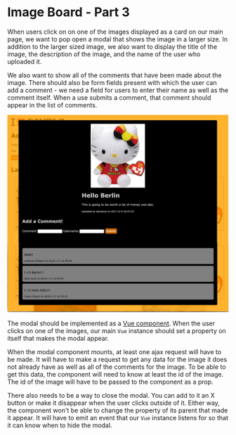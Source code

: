 # Image Board - Part 3

When users click on on one of the images displayed as a card on our main page, we want to pop open a modal that shows the image in a larger size. In addition to the larger sized image, we also want to display the title of the image, the description of the image, and the name of the user who uploaded it.

We also want to show all of the comments that have been made about the image. There should also be form fields present with which the user can add a comment - we need a field for users to enter their name as well as the comment itself. When a use submits a comment, that comment should appear in the list of comments.

![Image Board](imageboard.jpg)

The modal should be implemented as a [Vue component](../vuejs/components.md). When the user clicks on one of the images, our main `Vue` instance should set a property on itself that makes the modal appear.

When the modal component mounts, at least one ajax request will have to be made. It will have to make a request to get any data for the image it does not already have as well as all of the comments for the image. To be able to get this data, the component will need to know at least the id of the image. The id of the image will have to be passed to the component as a prop.

There also needs to be a way to close the modal. You can add to it an X button or make it disappear when the user clicks outside of it. Either way, the component won't be able to change the property of its parent that made it appear. It will have to emit an event that our `Vue` instance listens for so that it can know when to hide the modal.
